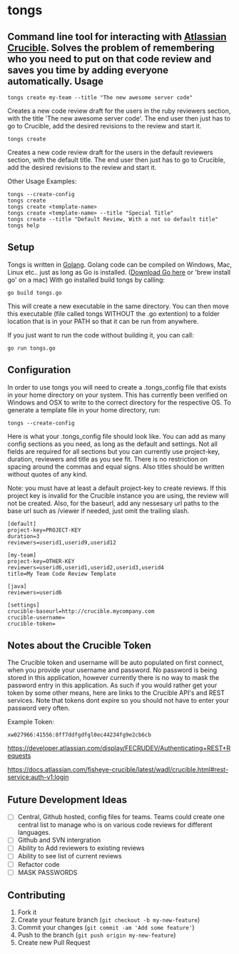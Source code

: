 tongs
================================
Command line tool for interacting with [Atlassian Crucible](https://www.atlassian.com/software/crucible/overview). Solves the problem of 
remembering who you need to put on that code review and saves you time 
by adding everyone automatically.
Usage
--------------------------------
    tongs create my-team --title "The new awesome server code"

Creates a new code review draft for the users in the ruby reviewers section,
with the title 'The new awesome server code'. The end user then just has to go to
Crucible, add the desired revisions to the review and start it. 

    tongs create

Creates a new code review draft for the users in the default reviewers section,
with the default title. The end user then just has to go to
Crucible, add the desired revisions to the review and start it. 

Other Usage Examples:

    tongs --create-config
    tongs create
    tongs create <template-name>
    tongs create <template-name> --title "Special Title"
    tongs create --title "Default Review, With a not so default title"
    tongs help

Setup
--------------------------------
Tongs is written in [Golang](http://golang.org/). Golang code can be compiled on 
Windows, Mac, Linux etc.. just as long as Go is installed.
([Download Go here](https://code.google.com/p/go/wiki/Downloads) or 'brew install go' on a mac) 
With go installed build tongs by calling:
    
    go build tongs.go
    
This will create a new executable in the same directory. You can then move this executable (file called tongs WITHOUT the .go extention) to a folder location that is in your PATH so that it can be run from anywhere.

If you just want to run the code without building it, you can call:

    go run tongs.go

Configuration
---------------------

In order to use tongs you will need to create a .tongs_config file that 
exists in your home directory on your system. This has currently been verified
on Windows and OSX to write to the correct directory for the respective OS.
To generate a template file in your home directory, run:

    tongs --create-config

Here is what your .tongs_config file should look like. You can add as many config sections 
as you need, as long as the default and settings. Not all fields are required for all sections
but you can currently use project-key, duration, reviewers and title as you see fit. There is no restriction on spacing 
around the commas and equal signs. Also titles should be written without quotes of any kind. 

Note: you must have at least a default project-key to create reviews. If this project key is invalid for the Crucible instance you are using, the review will not be created. Also, for the baseurl, add any nessesary url paths to the base url such as /viewer if needed, just omit the trailing slash.

    [default]
    project-key=PROJECT-KEY
    duration=3
    reviewers=userid1,userid9,userid12

    [my-team]
    project-key=OTHER-KEY
    reviewers=userid6,userid1,userid2,userid3,userid4
    title=My Team Code Review Template

    [java]
    reviewers=userid6

    [settings]
    crucible-baseurl=http://crucible.mycompany.com
    crucible-username=
    crucible-token=
    
Notes about the Crucible Token
-------------------------------

The Crucible token and username will be auto populated on first connect, when you provide your username 
and password. No password is being stored in this application, however currently there is no way to mask 
the password entry in this application. As such if you would rather get your token by some other means, 
here are links to the Crucible API's and REST services. Note that tokens dont expire so you should not 
have to enter your password very often.

Example Token:
    
    xw027966:41556:8ff7ddfgdfgl0ec44234fg9e2cb6cb

https://developer.atlassian.com/display/FECRUDEV/Authenticating+REST+Requests

https://docs.atlassian.com/fisheye-crucible/latest/wadl/crucible.html#rest-service:auth-v1:login





Future Development Ideas
--------------------------------------------

 - [ ] Central, Github hosted, config files for teams. Teams could create one central list to manage who is on various code reviews for different languages.
 - [ ] Github and SVN intergration
 - [ ] Ability to Add reviewers to existing reviews
 - [ ] Ability to see list of current reviews
 - [ ] Refactor code
 - [ ] MASK PASSWORDS

## Contributing

1. Fork it
2. Create your feature branch (`git checkout -b my-new-feature`)
3. Commit your changes (`git commit -am 'Add some feature'`)
4. Push to the branch (`git push origin my-new-feature`)
5. Create new Pull Request


